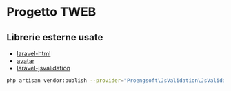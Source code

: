 # Progetto TWEB

## Librerie esterne usate
- [laravel-html](https://github.com/spatie/laravel-html)
- [avatar](https://github.com/laravolt/avatar)
- [laravel-jsvalidation](https://github.com/proengsoft/laravel-jsvalidation)
```bash
php artisan vendor:publish --provider="Proengsoft\JsValidation\JsValidationServiceProvider"
```